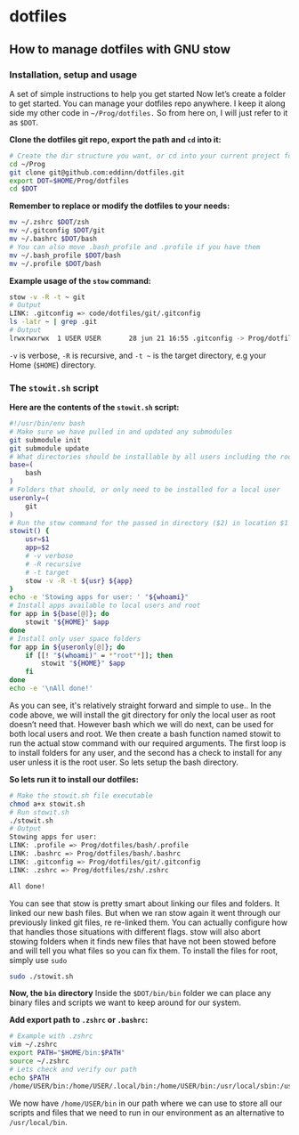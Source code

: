 # dotfiles

## How to manage dotfiles with GNU stow

### Installation, setup and usage

A set of simple instructions to help you get started
Now let’s create a folder to get started. You can manage your dotfiles repo anywhere. I keep it along side my other code in `~/Prog/dotfiles.` So from here on, I will just refer to it as `$DOT`.

**Clone the dotfiles git repo, export the path and ```cd``` into it:**

```bash
# Create the dir structure you want, or cd into your current project folder
cd ~/Prog
git clone git@github.com:eddinn/dotfiles.git
export DOT=$HOME/Prog/dotfiles
cd $DOT
```

**Remember to replace or modify the dotfiles to your needs:**

```bash
mv ~/.zshrc $DOT/zsh
mv ~/.gitconfig $DOT/git
mv ~/.bashrc $DOT/bash
# You can also move .bash_profile and .profile if you have them
mv ~/.bash_profile $DOT/bash
mv ~/.profile $DOT/bash
```

**Example usage of the `stow` command:**

```bash
stow -v -R -t ~ git
# Output
LINK: .gitconfig => code/dotfiles/git/.gitconfig
ls -latr ~ | grep .git
# Output
lrwxrwxrwx  1 USER USER       28 jun 21 16:55 .gitconfig -> Prog/dotfiles/git/.gitconfig
```

`-v` is verbose, `-R` is recursive, and `-t ~` is the target directory, e.g your Home (`$HOME`) directory.

### The `stowit.sh` script

**Here are the contents of the ```stowit.sh``` script:**

```bash
#!/usr/bin/env bash
# Make sure we have pulled in and updated any submodules
git submodule init
git submodule update
# What directories should be installable by all users including the root user
base=(
    bash
)
# Folders that should, or only need to be installed for a local user
useronly=(
    git
)
# Run the stow command for the passed in directory ($2) in location $1
stowit() {
    usr=$1
    app=$2
    # -v verbose
    # -R recursive
    # -t target
    stow -v -R -t ${usr} ${app}
}
echo -e 'Stowing apps for user: ' "${whoami}"
# Install apps available to local users and root
for app in ${base[@]}; do
    stowit "${HOME}" $app
done
# Install only user space folders
for app in ${useronly[@]}; do
    if [[! "$(whoami)" = *"root"*]]; then
        stowit "${HOME}" $app
    fi
done
echo -e '\nAll done!'
```

As you can see, it's relatively straight forward and simple to use..
In the code above, we will install the git directory for only the local user as root doesn’t need that. However bash which we will do next, can be used for both local users and root. We then create a bash function named stowit to run the actual stow command with our required arguments.
The first loop is to install folders for any user, and the second has a check to install for any user unless it is the root user. So lets setup the bash directory.

**So lets run it to install our dotfiles:**

```bash
# Make the stowit.sh file executable
chmod a+x stowit.sh
# Run stowit.sh
./stowit.sh
# Output
Stowing apps for user:
LINK: .profile => Prog/dotfiles/bash/.profile
LINK: .bashrc => Prog/dotfiles/bash/.bashrc
LINK: .gitconfig => Prog/dotfiles/git/.gitconfig
LINK: .zshrc => Prog/dotfiles/zsh/.zshrc

All done!
```

You can see that stow is pretty smart about linking our files and folders. It linked our new bash files. But when we ran stow again it went through our previously linked git files, re re-linked them. You can actually configure how that handles those situations with different flags. stow will also abort stowing folders when it finds new files that have not been stowed before and will tell you what files so you can fix them.
To install the files for root, simply use ```sudo```

```bash
sudo ./stowit.sh
```

**Now, the `bin` directory**
Inside the `$DOT/bin/bin` folder we can place any binary files and scripts we want to keep around for our system.

**Add export path to `.zshrc` or `.bashrc`:**

```bash
# Example with .zshrc
vim ~/.zshrc
export PATH="$HOME/bin:$PATH"
source ~/.zshrc
# Lets check and verify our path
echo $PATH
/home/USER/bin:/home/USER/.local/bin:/home/USER/bin:/usr/local/sbin:/usr/local/bin:/usr/sbin:/usr/bin:/sbin:/bin:/usr/games:/usr/local/games:/snap/bin
```

We now have `/home/USER/bin` in our path where we can use to store all our scripts and files that we need to run in our environment as an alternative to `/usr/local/bin`.
